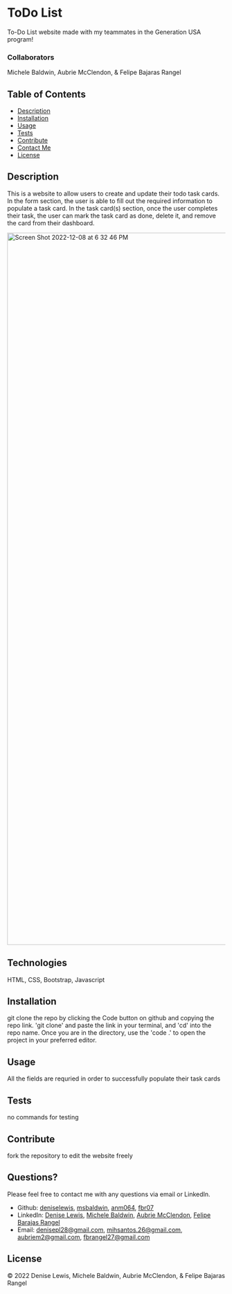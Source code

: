 
# ToDo List



To-Do List website made with my teammates in the Generation USA program!

### Collaborators

Michele Baldwin, Aubrie McClendon, & Felipe Bajaras Rangel


## Table of Contents

- [Description](#description)
- [Installation](#installation)
- [Usage](#usage)
- [Tests](#tests)
- [Contribute](#contribute)
- [Contact Me](#questions)
- [License](#license)

## Description

This is a website to allow users to create and update their todo task cards. In the form section, the user is able to fill out the required information to populate a task card. In the task card(s) section, once the user completes their task, the user can mark the task card as done, delete it, and remove the card from their dashboard.

<img width="1644" alt="Screen Shot 2022-12-08 at 6 32 46 PM" src="https://user-images.githubusercontent.com/47063822/206589008-8ade68c5-fbda-4897-8bc7-0025151c72c8.png">

## Technologies

HTML, CSS, Bootstrap, Javascript

## Installation

git clone the repo by clicking the Code button on github and copying the repo link. 'git clone' and paste the link in your terminal, and 'cd' into the repo name. Once you are in the directory, use the 'code .' to open the project in your preferred editor.

## Usage

All the fields are requried in order to successfully populate their task cards

## Tests

no commands for testing

## Contribute

fork the repository to edit the website freely

## Questions?

Please feel free to contact me with any questions via email or LinkedIn.

- Github: [deniselewis](https://github.com/deniselewis), [msbaldwin](https://github.com/msbaldwin), [anm064](https://github.com/anm064), [fbr07](https://github.com/fbr07)
- LinkedIn: [Denise Lewis](https://www.linkedin.com/in/deniselewis12/), [Michele Baldwin](https://www.linkedin.com/in/michele-baldwin26/), [Aubrie McClendon](https://www.linkedin.com/in/aubrie-mcclendon-985706248/), [Felipe Barajas Rangel](https://www.linkedin.com/in/felipe-barajas/)
- Email: [denisepl28@gmail.com](mailto:denisepl28@gmail.com), [mihsantos.26@gmail.com](mailto:mihsantos.26@gmail.com), [aubriem2@gmail.com](mailto:aubriem2@gmail.com), [fbrangel27@gmail.com](mailto:fbrangel27@gmail.com)

## License



&copy; 2022 Denise Lewis, Michele Baldwin, Aubrie McClendon, & Felipe Bajaras Rangel
